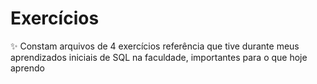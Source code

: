 # Exercícios

✨ Constam arquivos de 4 exercícios referência que tive durante meus aprendizados iniciais de SQL na faculdade, importantes para o que hoje aprendo
